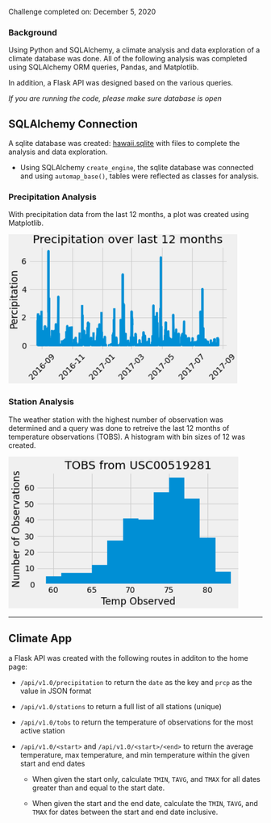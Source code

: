 Challenge completed on: December 5, 2020

### Background

Using Python and SQLAlchemy, a climate analysis and data exploration of a climate database was done. All of the following analysis was completed using SQLAlchemy ORM queries, Pandas, and Matplotlib.

In addition, a Flask API was designed based on the various queries. 

*If you are running the code, please make sure database is open* 


## SQLAlchemy Connection

A sqlite database was created: [hawaii.sqlite](Resources/hawaii.sqlite) with files to complete the analysis and data exploration.

* Using SQLAlchemy `create_engine`, the sqlite database was connected and using `automap_base()`, tables were reflected as classes for analysis. 


### Precipitation Analysis

With precipitation data from the last 12 months, a plot was created using Matplotlib. 

![precipitation](Images/precipitation.png)


### Station Analysis

The weather station with the highest number of observation was determined and a query was done to retreive the last 12 months of temperature observations (TOBS). A histogram with bin sizes of 12 was created. 

![station-histogram](Images/station-histogram.png)

- - -

## Climate App

a Flask API was created with the following routes in additon to the home page: 

* `/api/v1.0/precipitation` to return the `date` as the key and `prcp` as the value in JSON format

* `/api/v1.0/stations` to return a full list of all stations (unique)

* `/api/v1.0/tobs` to return the temperature of observations for the most active station

* `/api/v1.0/<start>` and `/api/v1.0/<start>/<end>` to return the average temperature, max temperature, and min temperature within the given start and end dates 
  * When given the start only, calculate `TMIN`, `TAVG`, and `TMAX` for all dates greater than and equal to the start date.

  * When given the start and the end date, calculate the `TMIN`, `TAVG`, and `TMAX` for dates between the start and end date inclusive.


